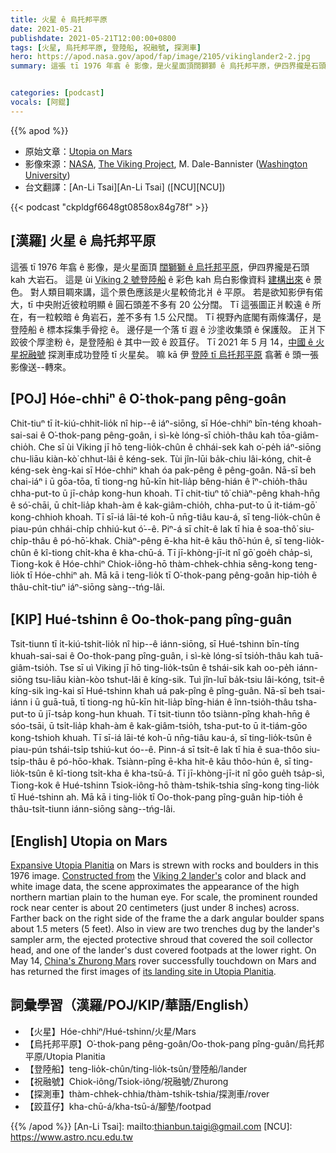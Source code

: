 ```yaml
---
title: 火星 ê 烏托邦平原
date: 2021-05-21
publishdate: 2021-05-21T12:00:00+0800
tags: [火星, 烏托邦平原, 登陸船, 祝融號, 探測車]
hero: https://apod.nasa.gov/apod/fap/image/2105/vikinglander2-2.jpg
summary: 這張 tī 1976 年翕 ê 影像，是火星面頂闊獅獅 ê 烏托邦平原，伊四界攏是石頭 kah 大岩石。


categories: [podcast]
vocals: [阿錕]
---
```


{{% apod %}}

- 原始文章：[Utopia on Mars](https://apod.nasa.gov/apod/ap210521.html)
- 影像來源：[NASA](https://www.nasa.gov/), [The Viking Project](https://nssdc.gsfc.nasa.gov/planetary/viking.html), M. Dale-Bannister ([Washington University](https://www.wustl.edu/))
- 台文翻譯：[An-Li Tsai][An-Li Tsai] ([NCU][NCU])

{{< podcast "ckpldgf6648gt0858ox84g78f" >}}

## [漢羅] 火星 ê 烏托邦平原

這張 tī 1976 年翕 ê 影像，是火星面頂 [闊獅獅 ê 烏托邦平原][Expansive Utopia Planitia]，伊四界攏是石頭 kah 大岩石。
這是 ùi [Viking 2 號登陸船][Viking 2 lander's] ê 彩色 kah 烏白影像資料 [建構出來][Constructed from] ê 景色。
對人類目睭來講，這个景色應該是火星較倚北爿 ê 平原。
若是欲知影伊有偌大，tī 中央附近彼粒明顯 ê 圓石頭差不多有 20 公分闊。
Tī 這張圖正爿較遠 ê 所在，有一粒較暗 ê 角岩石，差不多有 1.5 公尺闊。
Tī 視野內底閣有兩條溝仔，是登陸船 ê 標本採集手骨挖 ê。
邊仔是一个落 tī 遐 ê 沙塗收集頭 ê 保護殼。
正爿下跤彼个厚塗粉 ê，是登陸船 ê 其中一跤 ê 跤苴仔。
Tī 2021 年 5 月 14，[中國 ê 火星祝融號][China's Zhurong Mars] 探測車成功登陸 tī 火星矣。
嘛 kā 伊 [登陸 tī 烏托邦平原][its landing site in Utopia Planitia] 翕著 ê 頭一張影像送--轉來。

## [POJ] Hóe-chhiⁿ ê O͘-thok-pang pêng-goân

Chit-tiuⁿ tī i̍t-kiú-chhit-lio̍k nî hip--ê iáⁿ-siōng, sī Hóe-chhiⁿ bīn-téng khoah-sai-sai ê O͘-thok-pang pêng-goân, i sì-kè lóng-sī chio̍h-thâu kah tōa-giâm-chio̍h.
Che sī ùi Viking jī hō teng-lio̍k-chûn ê chhái-sek kah o͘-pe̍h iáⁿ-siōng chu-liāu kiàn-kò͘ chhut-lâi ê kéng-sek.
Tùi jîn-lūi ba̍k-chiu lâi-kóng, chit-ê kéng-sek èng-kai sī Hóe-chhiⁿ khah óa pak-pêng ê pêng-goân.
Nā-sī beh chai-iáⁿ i ū gōa-tōa, tī tiong-ng hū-kīn hit-lia̍p bêng-hián ê îⁿ-chio̍h-thâu chha-put-to ū jī-cha̍p kong-hun khoah.
Tī chit-tiuⁿ tô͘ chiàⁿ-pêng khah-hn̄g ê só͘-chāi, ū chi̍t-lia̍p khah-àm ê kak-giâm-chio̍h, chha-put-to ū it-tiám-gō͘ kong-chhioh khoah.
Tī sī-iá lāi-té koh-ū nn̄g-tiâu kau-á, sī teng-lio̍k-chûn ê piau-pún chhái-chi̍p chhiú-kut ó͘--ê.
Piⁿ-á sī chi̍t-ê lak tī hia ê soa-thô͘ siu-chi̍p-thâu ê pó-hō͘-khak.
Chiàⁿ-pêng ē-kha hit-ê kāu thô͘-hún ê, sī teng-lio̍k-chûn ê kî-tiong chi̍t-kha ê kha-chū-á.
Tī jī-khòng-jī-it nî gō͘ goe̍h cha̍p-sì, Tiong-kok ê Hóe-chhiⁿ Chiok-iông-hō thàm-chhek-chhia sêng-kong teng-lio̍k tī Hóe-chhiⁿ ah.
Mā kā i teng-lio̍k tī O͘-thok-pang pêng-goân hip-tio̍h ê thâu-chi̍t-tiuⁿ iáⁿ-siōng sàng--tńg-lâi.


## [KIP] Hué-tshinn ê Oo-thok-pang pîng-guân

Tsit-tiunn tī i̍t-kiú-tshit-lio̍k nî hip--ê iánn-siōng, sī Hué-tshinn bīn-tíng khuah-sai-sai ê Oo-thok-pang pîng-guân, i sì-kè lóng-sī tsio̍h-thâu kah tuā-giâm-tsio̍h.
Tse sī uì Viking jī hō ting-lio̍k-tsûn ê tshái-sik kah oo-pe̍h iánn-siōng tsu-liāu kiàn-kòo tshut-lâi ê kíng-sik.
Tuì jîn-luī ba̍k-tsiu lâi-kóng, tsit-ê kíng-sik ìng-kai sī Hué-tshinn khah uá pak-pîng ê pîng-guân.
Nā-sī beh tsai-iánn i ū guā-tuā, tī tiong-ng hū-kīn hit-lia̍p bîng-hián ê înn-tsio̍h-thâu tsha-put-to ū jī-tsa̍p kong-hun khuah.
Tī tsit-tiunn tôo tsiànn-pîng khah-hn̄g ê sóo-tsāi, ū tsi̍t-lia̍p khah-àm ê kak-giâm-tsio̍h, tsha-put-to ū it-tiám-gōo kong-tshioh khuah.
Tī sī-iá lāi-té koh-ū nn̄g-tiâu kau-á, sī ting-lio̍k-tsûn ê piau-pún tshái-tsi̍p tshiú-kut óo--ê.
Pinn-á sī tsi̍t-ê lak tī hia ê sua-thôo siu-tsi̍p-thâu ê pó-hōo-khak.
Tsiànn-pîng ē-kha hit-ê kāu thôo-hún ê, sī ting-lio̍k-tsûn ê kî-tiong tsi̍t-kha ê kha-tsū-á.
Tī jī-khòng-jī-it nî gōo gue̍h tsa̍p-sì, Tiong-kok ê Hué-tshinn Tsiok-iông-hō thàm-tshik-tshia sîng-kong ting-lio̍k tī Hué-tshinn ah.
Mā kā i ting-lio̍k tī Oo-thok-pang pîng-guân hip-tio̍h ê thâu-tsi̍t-tiunn iánn-siōng sàng--tńg-lâi.



## [English] Utopia on Mars

[Expansive Utopia Planitia][Expansive Utopia Planitia] on Mars is strewn with rocks and boulders in this 1976 image. [Constructed from][Constructed from] the [Viking 2 lander's][Viking 2 lander's] color and black and white image data, the scene approximates the appearance of the high northern martian plain to the human eye. For scale, the prominent rounded rock near center is about 20 centimeters (just under 8 inches) across. Farther back on the right side of the frame the a dark angular boulder spans about 1.5 meters (5 feet). Also in view are two trenches dug by the lander's sampler arm, the ejected protective shroud that covered the soil collector head, and one of the lander's dust covered footpads at the lower right. On May 14, [China's Zhurong Mars][China's Zhurong Mars] rover successfully touchdown on Mars and has returned the first images of [its landing site in Utopia Planitia][its landing site in Utopia Planitia].


## 詞彙學習（漢羅/POJ/KIP/華語/English）

- 【火星】Hóe-chhiⁿ/Hué-tshinn/火星/Mars
- 【烏托邦平原】O͘-thok-pang pêng-goân/Oo-thok-pang pîng-guân/烏托邦平原/Utopia Planitia
- 【登陸船】teng-lio̍k-chûn/ting-lio̍k-tsûn/登陸船/lander
- 【祝融號】Chiok-iông/Tsiok-iông/祝融號/Zhurong
- 【探測車】thàm-chhek-chhia/thàm-tshik-tshia/探測車/rover
- 【跤苴仔】kha-chū-á/kha-tsū-á/腳墊/footpad

{{% /apod %}}
[An-Li Tsai]: mailto:thianbun.taigi@gmail.com
[NCU]: https://www.astro.ncu.edu.tw

[copyright]: https://apod.nasa.gov/apod/fap/lib/about_apod.html#srapply

[Expansive Utopia Planitia]:https://en.wikipedia.org/wiki/Utopia_Planitia
[Constructed from]:https://nssdc.gsfc.nasa.gov/photo_gallery/photogallery-mars.html#surface
[Viking 2 lander's]:https://nssdc.gsfc.nasa.gov/nmc/spacecraft/display.action?id=1975-083C
[China's Zhurong Mars]:https://www.nasa.gov/press-release/nasa-statement-on-china-s-zhurong-mars-rover-photos
[its landing site in Utopia Planitia]:https://www.newscientist.com/article/2278064-chinas-zhurong-mars-rover-takes-its-first-photos-from-the-surface/
